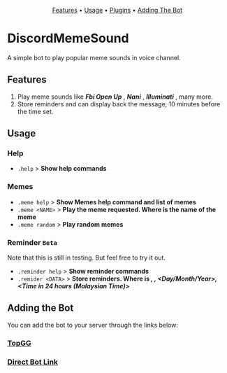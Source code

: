 
<p align="center">
  <a href="#features">Features</a>
  •
  <a href="#usage">Usage</a>
  •
  <a href="#plugins">Plugins</a>
  •
  <a href="#adding-the-bot">Adding The Bot</a>
</p>

# DiscordMemeSound

A simple bot to play popular meme sounds in voice channel.

## Features

1. Play meme sounds like ***Fbi Open Up*** , ***Nani*** , ***Illuminati*** , many more.
2. Store reminders and can display back the message, 10 minutes before the time set.

## Usage

### Help
- `.help` > **Show help commands**

### Memes
- `.meme help` > **Show Memes help command and list of memes**
- `.meme <NAME>` > **Play the meme requested. Where _<NAME>_ is the name of the meme**
- `.meme random` > **Play random memes**

### Reminder `Beta`
Note that this is still in testing. But feel free to try it out.
- `.reminder help` > **Show reminder commands**
- `.remider <DATA>` > **Store reminders. Where _<DATA>_ is _<Mentions>, <Messages>, <Day/Month/Year>, <Time in 24 hours (Malaysian Time)>_**



## Adding the Bot
You can add the bot to your server through the links below:

### [TopGG](https://top.gg/bot/783242690435219497)
### [Direct Bot Link](https://discord.com/api/oauth2/authorize?client_id=783242690435219497&permissions=36781312&scope=bot)
